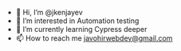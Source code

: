 - 👋 Hi, I’m @jkenjayev
- 👀 I’m interested in Automation testing
- 🌱 I’m currently learning Cypress deeper
- 📫 How to reach me javohirwebdev@gmail.com

